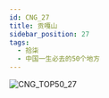 ```yaml
---
id: CNG_27
title: 贡嘎山
sidebar_position: 27
tags:
  - 拾柒
  - 中国一生必去的50个地方
---
```

![CNG_TOP50_27](/img/love/CNG_TOP50/27.png)
